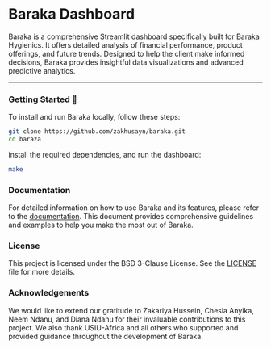 # Baraka Dashboard

Baraka is a comprehensive Streamlit dashboard specifically built for Baraka Hygienics. It offers detailed analysis of financial performance, product offerings, and future trends. Designed to help the client make informed decisions, Baraka provides insightful data visualizations and advanced predictive analytics.

---
### Getting Started 🚀

To install and run Baraka locally, follow these steps:

```sh
git clone https://github.com/zakhusayn/baraka.git
cd baraza
```
install the required dependencies, and run the dashboard:
```bash
make
```

### Documentation
For detailed information on how to use Baraka and its features, please refer to the [documentation](docs). This document provides comprehensive guidelines and examples to help you make the most out of Baraka.

### License 
This project is licensed under the BSD 3-Clause License. See the [LICENSE](LICENSE) file for more details.

### Acknowledgements
 We would like to extend our gratitude to Zakariya Hussein, Chesia Anyika, Neem Ndanu, and Diana Ndanu for their invaluable contributions to this project. We also thank USIU-Africa and all others who supported and provided guidance throughout the development of Baraka.
